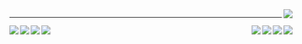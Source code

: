 <a href="https://www.linkedin.com/in/mugheesasif/">
  <img align="right" src="https://github-readme-stats.vercel.app/api?username=mughees-asif&show_icons=true&theme=radical" />
</a>

------------------------------------------------------------

<a href="https://github.com/mughees-asif/JavaFX-QMFS-TelemetrySystemGUI">
  <img align="left" src="https://github-readme-stats.vercel.app/api/pin/?username=mughees-asif&repo=JavaFX-QMFS-TelemetrySystemGUI&theme=dark" />
</a>

<a href="https://github.com/mughees-asif/android-kotlin">
  <img align="right" src="https://github-readme-stats.vercel.app/api/pin/?username=mughees-asif&repo=android-kotlin&theme=gruvbox" />
</a>

<a href="https://github.com/mughees-asif/leetcode-solutions">
  <img align="right" src="https://github-readme-stats.vercel.app/api/pin/?username=mughees-asif&repo=leetcode-solutions&theme=tokyonight" />
</a>

<a href="https://github.com/mughees-asif/hackerrank-solved-challenges">
  <img align="left" src="https://github-readme-stats.vercel.app/api/pin/?username=mughees-asif&repo=hackerrank-solved-challenges&theme=dracula" />
</a>

<a href="https://github.com/mughees-asif/machinelearning-projects">
  <img align="left" src="https://github-readme-stats.vercel.app/api/pin/?username=mughees-asif&repo=machinelearning-projects&theme=cobalt" />
</a>

<a href="https://github.com/mughees-asif/astric">
  <img align="right" src="https://github-readme-stats.vercel.app/api/pin/?username=mughees-asif&repo=astric&theme=merko" />
</a>

<a href="https://github.com/mughees-asif/PaddleShiftAlgorithm">
  <img align="right" src="https://github-readme-stats.vercel.app/api/pin/?username=mughees-asif&repo=PaddleShiftAlgorithm&theme=onedark" />
</a>

<a href="https://github.com/mughees-asif/mailing-list-astric">
  <img align="left" src="https://github-readme-stats.vercel.app/api/pin/?username=mughees-asif&repo=mailing-list-astric&theme=synthwave" />
</a>
